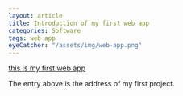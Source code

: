 ```yaml
---
layout: article
title: Introduction of my first web app
categories: Software
tags: web app
eyeCatcher: "/assets/img/web-app.png"
---
```


 

[this is my first web app](http://zahra33alizadeh.pythonanywhere.com)


The entry above is the address of my first project.


<!-- Explore details in the [Wiki](https://github.com/SdtElectronic/Visualization-of-Hyper-Geometries/wiki/Classes-Reference) -->